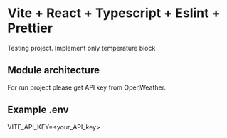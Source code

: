 # Vite + React + Typescript + Eslint + Prettier

Testing project. Implement only temperature block

## Module architecture 
For run project please get API key from OpenWeather.

## Example .env
VITE_API_KEY=<your_API_key>
